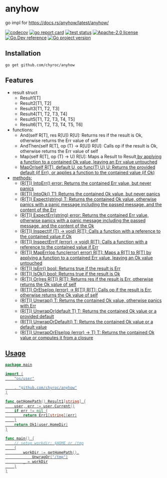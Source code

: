 # anyhow

go impl for https://docs.rs/anyhow/latest/anyhow/

[![codecov](https://codecov.io/gh/chyroc/anyhow/branch/master/graph/badge.svg)](https://codecov.io/gh/chyroc/anyhow)
[![go report card](https://goreportcard.com/badge/github.com/chyroc/anyhow "go report card")](https://goreportcard.com/report/github.com/chyroc/anyhow)
[![test status](https://github.com/chyroc/anyhow/actions/workflows/test.yml/badge.svg)](https://github.com/chyroc/anyhow/actions)
[![Apache-2.0 license](https://img.shields.io/badge/License-Apache%202.0-brightgreen.svg)](https://opensource.org/licenses/Apache-2.0)
[![Go.Dev reference](https://img.shields.io/badge/go.dev-reference-blue?logo=go&logoColor=white)](https://pkg.go.dev/github.com/chyroc/anyhow)
[![Go project version](https://badge.fury.io/go/github.com%2Fchyroc%2Fanyhow.svg)](https://badge.fury.io/go/github.com%2Fchyroc%2Fanyhow)

## Installation

```shell
go get github.com/chyroc/anyhow
```

## Features

- result struct
  - Result1[T]
  - Result2[T1, T2]
  - Result3[T1, T2, T3]
  - Result4[T1, T2, T3, T4]
  - Result5[T1, T2, T3, T4, T5]
  - Result6[T1, T2, T3, T4, T5, T6]
- functions:
  - And(self R[T], res R[U]) R[U]: Returns res if the result is Ok, otherwise returns the Err value of self
  - AndThen(self R[T], op (T) -> R[U]) R[U]: Calls op if the result is Ok, otherwise returns the Err value of self
  - Map(self R[T], op (T) -> U) R[U]: Maps a Result<T> to Result<U> by applying a function to a contained Ok value, leaving an Err value untouched
  - MapOr(self R[T], default U, op func(T) U) U: Returns the provided default (if Err), or applies a function to the contained value (if Ok)
- methods:
  - (R[T]) IntoErr() error: Returns the contained Err value, but never panics
  - (R[T]) IntoOk() T1: Returns the contained Ok value, but never panics
  - (R[T]) Expect(string) T: Returns the contained Ok value, otherwise panics with a panic message including the passed message, and the content of the Err
  - (R[T]) ExpectErr(string) error: Returns the contained Err value, otherwise panics with a panic message including the passed message, and the content of the Ok
  - (R[T]) Inspect(f (T) -> void) R[T]: Calls a function with a reference to the contained value if Ok
  - (R[T]) InspectErr(f (error) -> void) R[T]: Calls a function with a reference to the contained value if Err
  - (R[T]) MapErr(op func(error) error) R[T]: Maps a R[T] to R[T] by applying a function to a contained Err value, leaving an Ok value untouched
  - (R[T]) IsErr() bool: Returns true if the result is Err
  - (R[T]) IsOk() bool: Returns true if the result is Ok
  - (R[T]) Or(res R[T]) R[T]: Returns res if the result is Err, otherwise returns the Ok value of self
  - (R[T]) OrElse(op (error) -> R[T]) R[T]: Calls op if the result is Err, otherwise returns the Ok value of self
  - (R[T]) Unwrap() T: Returns the contained Ok value, otherwise panics with Err
  - (R[T]) UnwrapOr(default T) T: Returns the contained Ok value or a provided default
  - (R[T]) UnwrapOrDefault() T: Returns the contained Ok value or a default value
  - (R[T]) UnwrapOrElse(op (error) -> T) T: Returns the contained Ok value or computes it from a closure

## Usage

```go
package main

import (
	"os/user"

	. "github.com/chyroc/anyhow"
)

func getHomePath() Result1[string] {
	user, err := user.Current()
	if err != nil {
		return Err1[string](err)
	}
	return Ok1(user.HomeDir)
}

func main() {
	// setup workdir: $HOME or /tmp
	{
		workDir := getHomePath().
			UnwrapOr("/tmp")
		_ = workDir
	}
}
```

